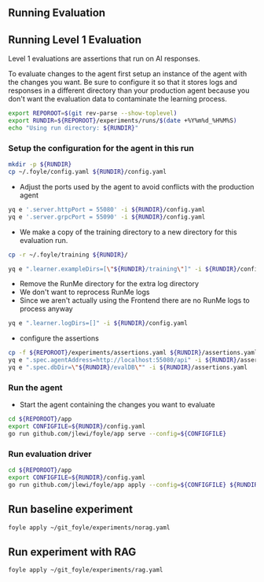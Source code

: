 ## Running Evaluation

## Running Level 1 Evaluation

Level 1 evaluations are assertions that run on AI responses.

To evaluate changes to the agent first setup an instance of the agent with the changes you want.
Be sure to configure it so that it stores logs and responses in a different directory than your production
agent because you don't want the evaluation data to contaminate the learning process.

```sh {"id":"01J4DJT0G24YH9K4F8YRTSZD8N"}
export REPOROOT=$(git rev-parse --show-toplevel)
export RUNDIR=${REPOROOT}/experiments/runs/$(date +%Y%m%d_%H%M%S)
echo "Using run directory: ${RUNDIR}"
```

### Setup the configuration for the agent in this run

```sh {"id":"01J4DKE3M85ETKNHFH4G0HT0M6"}
mkdir -p ${RUNDIR}
cp ~/.foyle/config.yaml ${RUNDIR}/config.yaml
```

* Adjust the ports used by the agent to avoid conflicts with the production agent

```sh {"id":"01J4DKK0N36XN2HV4GQK7YRXCC"}
yq e '.server.httpPort = 55080' -i ${RUNDIR}/config.yaml
yq e '.server.grpcPort = 55090' -i ${RUNDIR}/config.yaml
```

* We make a copy of the training directory to a new directory for this evaluation run.

```sh {"id":"01J4DKP9P59GCGNG6QXX6KR9AF"}
cp -r ~/.foyle/training ${RUNDIR}/
```

```sh {"id":"01J4DKQXXB8P7CV7VS4YS5DHDD"}
yq e ".learner.exampleDirs=[\"${RUNDIR}/training\"]" -i ${RUNDIR}/config.yaml
```

* Remove the RunMe directory for the extra log directory
* We don't want to reprocess RunMe logs
* Since we aren't actually using the Frontend there are no RunMe logs to process anyway

```sh {"id":"01J4F79ZE8YAAKV252G2T7XD25"}
yq e ".learner.logDirs=[]" -i ${RUNDIR}/config.yaml
```

* configure the assertions

```sh {"id":"01J4F896JP8FZ3N8BGVPZ7VHJ4"}
cp -f ${REPOROOT}/experiments/assertions.yaml ${RUNDIR}/assertions.yaml
yq e ".spec.agentAddress=http://localhost:55080/api" -i ${RUNDIR}/assertions.yaml
yq e ".spec.dbDir=\"${RUNDIR}/evalDB\"" -i ${RUNDIR}/assertions.yaml

```

### Run the agent

* Start the agent containing the changes you want to evaluate

```sh {"id":"01J4DM107F0GJWJKFV4P77TAQY"}
cd ${REPOROOT}/app
export CONFIGFILE=${RUNDIR}/config.yaml
go run github.com/jlewi/foyle/app serve --config=${CONFIGFILE}
```

### Run evaluation driver

```sh {"id":"01J4F8KQ7N5DE3JQRX33T60BB0"}
cd ${REPOROOT}/app
export CONFIGFILE=${RUNDIR}/config.yaml
go run github.com/jlewi/foyle/app apply --config=${CONFIGFILE} ${RUNDIR}/assertions.yaml
```

## Run baseline experiment

```sh {"id":"01HZ38BC6WJF5RB9ZYTXBJE38M"}
foyle apply ~/git_foyle/experiments/norag.yaml
```

## Run experiment with RAG

```sh {"id":"01HZ38QWPZ565XH11CCKYCF1M7"}
foyle apply ~/git_foyle/experiments/rag.yaml
```